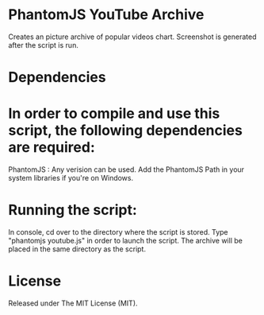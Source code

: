 PhantomJS YouTube Archive
=========================

Creates an picture archive of popular videos chart.
Screenshot is generated after the script is run.

Dependencies
========================

In order to compile and use this script, the following dependencies are required:
========================

PhantomJS : Any verision can be used. Add the PhantomJS Path in your system libraries if you're on  Windows.

Running the script:
========================

In console, cd over to the directory where the script is stored. Type "phantomjs youtube.js" in order to launch the script.
The archive will be placed in the same directory as the script. 

License
=========================

Released under The MIT License (MIT).
